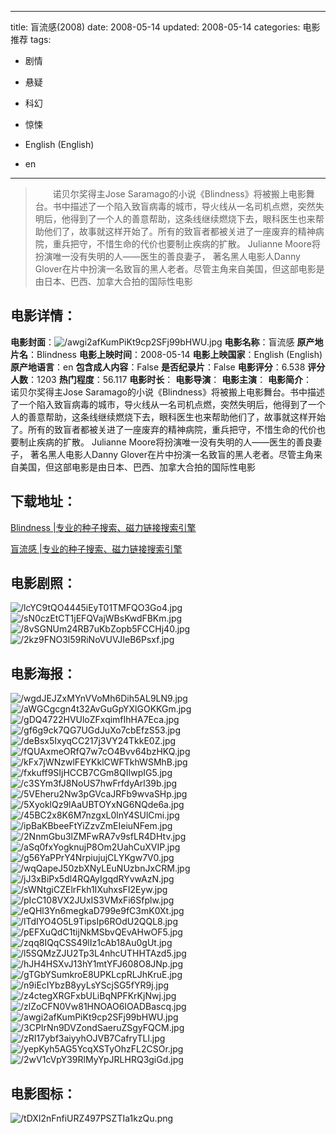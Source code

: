 
---
title: 盲流感(2008)
date: 2008-05-14
updated: 2008-05-14
categories: 电影推荐
tags:
- 剧情
- 悬疑
- 科幻
- 惊悚

- English (English)
- en
---


> 　　诺贝尔奖得主Jose Saramago的小说《Blindness》将被搬上电影舞台。书中描述了一个陷入致盲病毒的城市，导火线从一名司机点燃，突然失明后，他得到了一个人的善意帮助，这条线继续燃烧下去，眼科医生也来帮助他们了，故事就这样开始了。所有的致盲者都被关进了一座废弃的精神病院，重兵把守，不惜生命的代价也要制止疾病的扩散。 Julianne Moore将扮演唯一没有失明的人——医生的善良妻子， 著名黑人电影人Danny Glover在片中扮演一名致盲的黑人老者。尽管主角来自美国，但这部电影是由日本、巴西、加拿大合拍的国际性电影

## **电影详情**：

**电影封面**：<img src="https://image.tmdb.org/t/p/w200/awgi2afKumPiKt9cp2SFj99bHWU.jpg" alt="/awgi2afKumPiKt9cp2SFj99bHWU.jpg" title="/awgi2afKumPiKt9cp2SFj99bHWU.jpg">
**电影名称**：盲流感
**原产地片名**：Blindness
**电影上映时间**：2008-05-14
**电影上映国家**：English (English)
**原产地语言**：en
**包含成人内容**：False
**是否纪录片**：False
**电影评分**：6.538
**评分人数**：1203
**热门程度**：56.117
**电影时长**：
**电影导演**：
**电影主演**：
**电影简介**：　　诺贝尔奖得主Jose Saramago的小说《Blindness》将被搬上电影舞台。书中描述了一个陷入致盲病毒的城市，导火线从一名司机点燃，突然失明后，他得到了一个人的善意帮助，这条线继续燃烧下去，眼科医生也来帮助他们了，故事就这样开始了。所有的致盲者都被关进了一座废弃的精神病院，重兵把守，不惜生命的代价也要制止疾病的扩散。 Julianne Moore将扮演唯一没有失明的人——医生的善良妻子， 著名黑人电影人Danny Glover在片中扮演一名致盲的黑人老者。尽管主角来自美国，但这部电影是由日本、巴西、加拿大合拍的国际性电影

## **下载地址**：
[Blindness |专业的种子搜索、磁力链接搜索引擎](https://movie.amd794.com:2083/?search=Blindness&ordering=&mode=match_phrase&page_size=10&page=1)

[盲流感 |专业的种子搜索、磁力链接搜索引擎](https://movie.amd794.com:2083/?search=%E7%9B%B2%E6%B5%81%E6%84%9F&ordering=&mode=match_phrase&page_size=10&page=1)
 

## **电影剧照**：
<img src="https://image.tmdb.org/t/p/original/lcYC9tQO4445iEyT01TMFQO3Go4.jpg" alt="/lcYC9tQO4445iEyT01TMFQO3Go4.jpg" title="/lcYC9tQO4445iEyT01TMFQO3Go4.jpg"><img src="https://image.tmdb.org/t/p/original/sN0czEtCT1jEFQVajWBsKwdFBKm.jpg" alt="/sN0czEtCT1jEFQVajWBsKwdFBKm.jpg" title="/sN0czEtCT1jEFQVajWBsKwdFBKm.jpg"><img src="https://image.tmdb.org/t/p/original/8vSGNUm24RB7uKbZopb5FCCHj40.jpg" alt="/8vSGNUm24RB7uKbZopb5FCCHj40.jpg" title="/8vSGNUm24RB7uKbZopb5FCCHj40.jpg"><img src="https://image.tmdb.org/t/p/original/2kz9FNO3l59RiNoVUVJIeB6Psxf.jpg" alt="/2kz9FNO3l59RiNoVUVJIeB6Psxf.jpg" title="/2kz9FNO3l59RiNoVUVJIeB6Psxf.jpg">

## **电影海报**：
<img src="https://image.tmdb.org/t/p/original/wgdJEJZxMYnVVoMh6Dih5AL9LN9.jpg" alt="/wgdJEJZxMYnVVoMh6Dih5AL9LN9.jpg" title="/wgdJEJZxMYnVVoMh6Dih5AL9LN9.jpg"><img src="https://image.tmdb.org/t/p/original/aWGCgcgn4t32AvGuGpYXlGOKKGm.jpg" alt="/aWGCgcgn4t32AvGuGpYXlGOKKGm.jpg" title="/aWGCgcgn4t32AvGuGpYXlGOKKGm.jpg"><img src="https://image.tmdb.org/t/p/original/gDQ4722HVUloZFxqimfIhHA7Eca.jpg" alt="/gDQ4722HVUloZFxqimfIhHA7Eca.jpg" title="/gDQ4722HVUloZFxqimfIhHA7Eca.jpg"><img src="https://image.tmdb.org/t/p/original/gf6g9ck7QG7UGdJuXo7cbEfzS53.jpg" alt="/gf6g9ck7QG7UGdJuXo7cbEfzS53.jpg" title="/gf6g9ck7QG7UGdJuXo7cbEfzS53.jpg"><img src="https://image.tmdb.org/t/p/original/deBsx5IxyqCC217j3VY24TkkE0Z.jpg" alt="/deBsx5IxyqCC217j3VY24TkkE0Z.jpg" title="/deBsx5IxyqCC217j3VY24TkkE0Z.jpg"><img src="https://image.tmdb.org/t/p/original/fQUAxmeORfQ7w7cO4Bvv64bzHKQ.jpg" alt="/fQUAxmeORfQ7w7cO4Bvv64bzHKQ.jpg" title="/fQUAxmeORfQ7w7cO4Bvv64bzHKQ.jpg"><img src="https://image.tmdb.org/t/p/original/kFx7jWNzwlFEYKklCWFTkhWSMhB.jpg" alt="/kFx7jWNzwlFEYKklCWFTkhWSMhB.jpg" title="/kFx7jWNzwlFEYKklCWFTkhWSMhB.jpg"><img src="https://image.tmdb.org/t/p/original/fxkuff9SIjHCCB7CGm8QIIwpIG5.jpg" alt="/fxkuff9SIjHCCB7CGm8QIIwpIG5.jpg" title="/fxkuff9SIjHCCB7CGm8QIIwpIG5.jpg"><img src="https://image.tmdb.org/t/p/original/c3SYm3fJ8NoUS7hwFrfdyArl39b.jpg" alt="/c3SYm3fJ8NoUS7hwFrfdyArl39b.jpg" title="/c3SYm3fJ8NoUS7hwFrfdyArl39b.jpg"><img src="https://image.tmdb.org/t/p/original/5VEheru2Nw3pGVcaJRFb9wvaSHp.jpg" alt="/5VEheru2Nw3pGVcaJRFb9wvaSHp.jpg" title="/5VEheru2Nw3pGVcaJRFb9wvaSHp.jpg"><img src="https://image.tmdb.org/t/p/original/5XyoklQz9lAaUBTOYxNG6NQde6a.jpg" alt="/5XyoklQz9lAaUBTOYxNG6NQde6a.jpg" title="/5XyoklQz9lAaUBTOYxNG6NQde6a.jpg"><img src="https://image.tmdb.org/t/p/original/45BC2x8K6M7nzgxL0lnY4SUlCmi.jpg" alt="/45BC2x8K6M7nzgxL0lnY4SUlCmi.jpg" title="/45BC2x8K6M7nzgxL0lnY4SUlCmi.jpg"><img src="https://image.tmdb.org/t/p/original/ipBaKBbeeFtYiZzvZmEIeiuNFem.jpg" alt="/ipBaKBbeeFtYiZzvZmEIeiuNFem.jpg" title="/ipBaKBbeeFtYiZzvZmEIeiuNFem.jpg"><img src="https://image.tmdb.org/t/p/original/2NnmGbu3lZMFwRA7v9sfLR4DHtv.jpg" alt="/2NnmGbu3lZMFwRA7v9sfLR4DHtv.jpg" title="/2NnmGbu3lZMFwRA7v9sfLR4DHtv.jpg"><img src="https://image.tmdb.org/t/p/original/aSq0fxYogknujP8Om2UahCuXVIP.jpg" alt="/aSq0fxYogknujP8Om2UahCuXVIP.jpg" title="/aSq0fxYogknujP8Om2UahCuXVIP.jpg"><img src="https://image.tmdb.org/t/p/original/g56YaPPrY4NrpiujujCLYKgw7V0.jpg" alt="/g56YaPPrY4NrpiujujCLYKgw7V0.jpg" title="/g56YaPPrY4NrpiujujCLYKgw7V0.jpg"><img src="https://image.tmdb.org/t/p/original/wqQapeJ50zbXNyLEuNUzbnJxCRM.jpg" alt="/wqQapeJ50zbXNyLEuNUzbnJxCRM.jpg" title="/wqQapeJ50zbXNyLEuNUzbnJxCRM.jpg"><img src="https://image.tmdb.org/t/p/original/jJ3xBiPx5dl4RQAyIgqdRYvwAzN.jpg" alt="/jJ3xBiPx5dl4RQAyIgqdRYvwAzN.jpg" title="/jJ3xBiPx5dl4RQAyIgqdRYvwAzN.jpg"><img src="https://image.tmdb.org/t/p/original/sWNtgiCZElrFkh1IXuhxsFI2Eyw.jpg" alt="/sWNtgiCZElrFkh1IXuhxsFI2Eyw.jpg" title="/sWNtgiCZElrFkh1IXuhxsFI2Eyw.jpg"><img src="https://image.tmdb.org/t/p/original/pIcC108VX2JUxIS3VMxFi6Sfplw.jpg" alt="/pIcC108VX2JUxIS3VMxFi6Sfplw.jpg" title="/pIcC108VX2JUxIS3VMxFi6Sfplw.jpg"><img src="https://image.tmdb.org/t/p/original/eQHl3Yn6megkaD799e9fC3mK0Xt.jpg" alt="/eQHl3Yn6megkaD799e9fC3mK0Xt.jpg" title="/eQHl3Yn6megkaD799e9fC3mK0Xt.jpg"><img src="https://image.tmdb.org/t/p/original/lTdIYO4O5L9TipsIp6ROdU2QQL8.jpg" alt="/lTdIYO4O5L9TipsIp6ROdU2QQL8.jpg" title="/lTdIYO4O5L9TipsIp6ROdU2QQL8.jpg"><img src="https://image.tmdb.org/t/p/original/pEFXuQdC1tijNkMSbvQEvAHwOF5.jpg" alt="/pEFXuQdC1tijNkMSbvQEvAHwOF5.jpg" title="/pEFXuQdC1tijNkMSbvQEvAHwOF5.jpg"><img src="https://image.tmdb.org/t/p/original/zqq8IQqCSS49lIz1cAb18Au0gUt.jpg" alt="/zqq8IQqCSS49lIz1cAb18Au0gUt.jpg" title="/zqq8IQqCSS49lIz1cAb18Au0gUt.jpg"><img src="https://image.tmdb.org/t/p/original/l5SQMzZJU2Tp3L4nhcUTHHTAzd5.jpg" alt="/l5SQMzZJU2Tp3L4nhcUTHHTAzd5.jpg" title="/l5SQMzZJU2Tp3L4nhcUTHHTAzd5.jpg"><img src="https://image.tmdb.org/t/p/original/hJH4HSXvJ13hY1mtYFJ608O8JNp.jpg" alt="/hJH4HSXvJ13hY1mtYFJ608O8JNp.jpg" title="/hJH4HSXvJ13hY1mtYFJ608O8JNp.jpg"><img src="https://image.tmdb.org/t/p/original/gTGbYSumkroE8UPKLcpRLJhKruE.jpg" alt="/gTGbYSumkroE8UPKLcpRLJhKruE.jpg" title="/gTGbYSumkroE8UPKLcpRLJhKruE.jpg"><img src="https://image.tmdb.org/t/p/original/n9iEcIYbzB8yyLsYScjSG5fYR9j.jpg" alt="/n9iEcIYbzB8yyLsYScjSG5fYR9j.jpg" title="/n9iEcIYbzB8yyLsYScjSG5fYR9j.jpg"><img src="https://image.tmdb.org/t/p/original/z4ctegXRGFxbULiBqNPFKrKjNwj.jpg" alt="/z4ctegXRGFxbULiBqNPFKrKjNwj.jpg" title="/z4ctegXRGFxbULiBqNPFKrKjNwj.jpg"><img src="https://image.tmdb.org/t/p/original/zlZoCFN0Vw81HNOAO6IOADBascq.jpg" alt="/zlZoCFN0Vw81HNOAO6IOADBascq.jpg" title="/zlZoCFN0Vw81HNOAO6IOADBascq.jpg"><img src="https://image.tmdb.org/t/p/original/awgi2afKumPiKt9cp2SFj99bHWU.jpg" alt="/awgi2afKumPiKt9cp2SFj99bHWU.jpg" title="/awgi2afKumPiKt9cp2SFj99bHWU.jpg"><img src="https://image.tmdb.org/t/p/original/3CPIrNn9DVZondSaeruZSgyFQCM.jpg" alt="/3CPIrNn9DVZondSaeruZSgyFQCM.jpg" title="/3CPIrNn9DVZondSaeruZSgyFQCM.jpg"><img src="https://image.tmdb.org/t/p/original/zRI17ybf3aiyyhOJVB7CafryTLl.jpg" alt="/zRI17ybf3aiyyhOJVB7CafryTLl.jpg" title="/zRI17ybf3aiyyhOJVB7CafryTLl.jpg"><img src="https://image.tmdb.org/t/p/original/yepKyh5AG5YcqXSTyOhzFL2CSOr.jpg" alt="/yepKyh5AG5YcqXSTyOhzFL2CSOr.jpg" title="/yepKyh5AG5YcqXSTyOhzFL2CSOr.jpg"><img src="https://image.tmdb.org/t/p/original/2wV1cVpY39RlMyYpJRLHRQ3giGd.jpg" alt="/2wV1cVpY39RlMyYpJRLHRQ3giGd.jpg" title="/2wV1cVpY39RlMyYpJRLHRQ3giGd.jpg">

## **电影图标**：
<img src="https://image.tmdb.org/t/p/original/tDXI2nFnfiURZ497PSZTIa1kzQu.png" alt="/tDXI2nFnfiURZ497PSZTIa1kzQu.png" title="/tDXI2nFnfiURZ497PSZTIa1kzQu.png">
